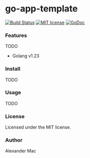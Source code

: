 # go-app-template

[![Build Status](https://github.com/AlexanderMac/go-app-template/actions/workflows/ci.yml/badge.svg)](https://github.com/AlexanderMac/go-app-template/actions/workflows/ci.yml)
[![MIT license](https://img.shields.io/badge/license-MIT-brightgreen.svg)](https://opensource.org/licenses/MIT)
[![GoDoc](https://pkg.go.dev/badge/github.com/alexandermac/go-app-template)](https://pkg.go.dev/github.com/alexandermac/go-app-template)

### Features
TODO
- Golang v1.23

### Install
TODO

### Usage
TODO

### License
Licensed under the MIT license.

### Author
Alexander Mac
